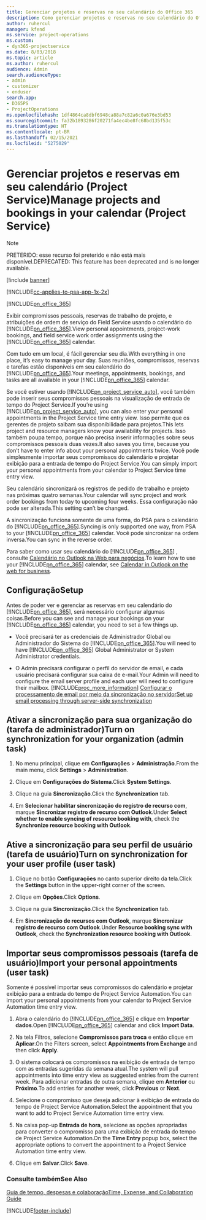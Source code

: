 ```yaml
---
title: Gerenciar projetos e reservas no seu calendário do Office 365
description: Como gerenciar projetos e reservas no seu calendário do Office 365
author: ruhercul
manager: kfend
ms.service: project-operations
ms.custom:
- dyn365-projectservice
ms.date: 8/03/2018
ms.topic: article
ms.author: ruhercul
audience: Admin
search.audienceType:
- admin
- customizer
- enduser
search.app:
- D365PS
- ProjectOperations
ms.openlocfilehash: 1df4864ca8dbf6948ca88a7c82a6c0a676e3bd53
ms.sourcegitcommit: fa32b1893286f20271fa4ec4be8fc68bd135f53c
ms.translationtype: HT
ms.contentlocale: pt-BR
ms.lasthandoff: 02/15/2021
ms.locfileid: "5275029"
---
```

# <a name="manage-projects-and-bookings-in-your-calendar-project-service"></a><span data-ttu-id="93183-103">Gerenciar projetos e reservas em seu calendário (Project Service)</span><span class="sxs-lookup"><span data-stu-id="93183-103">Manage projects and bookings in your calendar (Project Service)</span></span>

> [!Note]
> <span data-ttu-id="93183-104">PRETERIDO: esse recurso foi preterido e não está mais disponível.</span><span class="sxs-lookup"><span data-stu-id="93183-104">DEPRECATED: This feature has been deprecated and is no longer available.</span></span>

[!include [banner](../includes/psa-now-project-operations.md)]

[!INCLUDE[cc-applies-to-psa-app-1x-2x](../includes/cc-applies-to-psa-app-1x-2x.md)]

[!INCLUDE[pn_office_365](../includes/pn-office-365.md)] 

<span data-ttu-id="93183-105">Exibir compromissos pessoais, reservas de trabalho de projeto, e atribuições de ordem de serviço do Field Service usando o calendário do [!INCLUDE[pn_office_365](../includes/pn-office-365.md)].</span><span class="sxs-lookup"><span data-stu-id="93183-105">View personal appointments, project-work bookings, and field service work order assignments using the [!INCLUDE[pn_office_365](../includes/pn-office-365.md)] calendar.</span></span>  
  
 <span data-ttu-id="93183-106">Com tudo em um local, é fácil gerenciar seu dia.</span><span class="sxs-lookup"><span data-stu-id="93183-106">With everything in one place, it’s easy to manage your day.</span></span> <span data-ttu-id="93183-107">Suas reuniões, compromissos, reservas e tarefas estão disponíveis em seu calendário do [!INCLUDE[pn_office_365](../includes/pn-office-365.md)].</span><span class="sxs-lookup"><span data-stu-id="93183-107">Your meetings, appointments, bookings, and tasks are all available in your [!INCLUDE[pn_office_365](../includes/pn-office-365.md)] calendar.</span></span>  
  
 <span data-ttu-id="93183-108">Se você estiver usando [!INCLUDE[pn_project_service_auto](../includes/pn-project-service-auto.md)], você também pode inserir seus compromissos pessoais na visualização de entrada de tempo do Project Service.</span><span class="sxs-lookup"><span data-stu-id="93183-108">If you’re using [!INCLUDE[pn_project_service_auto](../includes/pn-project-service-auto.md)], you can also enter your personal appointments in the Project Service time entry view.</span></span> <span data-ttu-id="93183-109">Isso permite que os gerentes de projeto saibam sua disponibilidade para projetos.</span><span class="sxs-lookup"><span data-stu-id="93183-109">This lets project and resource managers know your availability for projects.</span></span> <span data-ttu-id="93183-110">Isso também poupa tempo, porque não precisa inserir informações sobre seus compromissos pessoais duas vezes.</span><span class="sxs-lookup"><span data-stu-id="93183-110">It also saves you time, because you don’t have to enter info about your personal appointments twice.</span></span> <span data-ttu-id="93183-111">Você pode simplesmente importar seus compromissos do calendário e projetar exibição para a entrada de tempo do Project Service.</span><span class="sxs-lookup"><span data-stu-id="93183-111">You can simply import your personal appointments from your calendar to Project Service time entry view.</span></span>  
  
 <span data-ttu-id="93183-112">Seu calendário sincronizará os registros de pedido de trabalho e projeto nas próximas quatro semanas.</span><span class="sxs-lookup"><span data-stu-id="93183-112">Your calendar will sync project and work order bookings from today to upcoming four weeks.</span></span> <span data-ttu-id="93183-113">Essa configuração não pode ser alterada.</span><span class="sxs-lookup"><span data-stu-id="93183-113">This setting can’t be changed.</span></span>  
  
 <span data-ttu-id="93183-114">A sincronização funciona somente de uma forma, do PSA para o calendário do [!INCLUDE[pn_office_365](../includes/pn-office-365.md)].</span><span class="sxs-lookup"><span data-stu-id="93183-114">Syncing is only supported one way, from PSA to your [!INCLUDE[pn_office_365](../includes/pn-office-365.md)] calendar.</span></span> <span data-ttu-id="93183-115">Você pode sincronizar na ordem inversa.</span><span class="sxs-lookup"><span data-stu-id="93183-115">You can sync in the reverse order.</span></span> 
  
 <span data-ttu-id="93183-116">Para saber como usar seu calendário do [!INCLUDE[pn_office_365](../includes/pn-office-365.md)] , consulte [Calendário no Outlook na Web para negócios](https://support.office.com/article/Calendar-in-Outlook-on-the-web-for-business-5219c457-d1fe-4c2f-9032-1a816b88e936).</span><span class="sxs-lookup"><span data-stu-id="93183-116">To learn how to use your [!INCLUDE[pn_office_365](../includes/pn-office-365.md)] calendar, see [Calendar in Outlook on the web for business](https://support.office.com/article/Calendar-in-Outlook-on-the-web-for-business-5219c457-d1fe-4c2f-9032-1a816b88e936).</span></span>  
  
## <a name="setup"></a><span data-ttu-id="93183-117">Configuração</span><span class="sxs-lookup"><span data-stu-id="93183-117">Setup</span></span>  
 <span data-ttu-id="93183-118">Antes de poder ver e gerenciar as reservas em seu calendário do [!INCLUDE[pn_office_365](../includes/pn-office-365.md)], será necessário configurar algumas coisas.</span><span class="sxs-lookup"><span data-stu-id="93183-118">Before you can see and manage your bookings on your [!INCLUDE[pn_office_365](../includes/pn-office-365.md)] calendar, you need to set a few things up.</span></span>  
  
- <span data-ttu-id="93183-119">Você precisará ter as credenciais de Administrador Global ou Administrador do Sistema do [!INCLUDE[pn_office_365](../includes/pn-office-365.md)].</span><span class="sxs-lookup"><span data-stu-id="93183-119">You will need to have [!INCLUDE[pn_office_365](../includes/pn-office-365.md)] Global Administrator or System Administrator credentials.</span></span>  
  
- <span data-ttu-id="93183-120">O Admin precisará configurar o perfil do servidor de email, e cada usuário precisará configurar sua caixa de e-mail.</span><span class="sxs-lookup"><span data-stu-id="93183-120">Your Admin will need to configure the email server profile and each user will need to configure their mailbox.</span></span> [!INCLUDE[proc_more_information](../includes/proc-more-information.md)] <span data-ttu-id="93183-121">[Configurar o processamento de email por meio da sincronização no servidor](https://docs.microsoft.com/dynamics365/customerengagement/on-premises/admin/set-up-server-side-synchronization-of-email-appointments-contacts-and-tasks)</span><span class="sxs-lookup"><span data-stu-id="93183-121">[Set up email processing through server-side synchronization](https://docs.microsoft.com/dynamics365/customerengagement/on-premises/admin/set-up-server-side-synchronization-of-email-appointments-contacts-and-tasks)</span></span>  
  
## <a name="turn-on-synchronization-for-your-organization-admin-task"></a><span data-ttu-id="93183-122">Ativar a sincronização para sua organização do (tarefa de administrador)</span><span class="sxs-lookup"><span data-stu-id="93183-122">Turn on synchronization for your organization (admin task)</span></span>  
  
1.  <span data-ttu-id="93183-123">No menu principal, clique em **Configurações** > **Administração**.</span><span class="sxs-lookup"><span data-stu-id="93183-123">From the main menu, click **Settings** > **Administration**.</span></span>  
  
2.  <span data-ttu-id="93183-124">Clique em **Configurações do Sistema**.</span><span class="sxs-lookup"><span data-stu-id="93183-124">Click **System Settings**.</span></span>  
  
3.  <span data-ttu-id="93183-125">Clique na guia **Sincronização**.</span><span class="sxs-lookup"><span data-stu-id="93183-125">Click the **Synchronization** tab.</span></span>  
  
4.  <span data-ttu-id="93183-126">Em **Selecionar habilitar sincronização do registro de recurso com**, marque **Sincronizar registro de recurso com Outlook**.</span><span class="sxs-lookup"><span data-stu-id="93183-126">Under **Select whether to enable syncing of resource booking with**, check the **Synchronize resource booking with Outlook**.</span></span>  
  
## <a name="turn-on-synchronization-for-your-user-profile-user-task"></a><span data-ttu-id="93183-127">Ative a sincronização para seu perfil de usuário (tarefa de usuário)</span><span class="sxs-lookup"><span data-stu-id="93183-127">Turn on synchronization for your user profile (user task)</span></span>  
  
1.  <span data-ttu-id="93183-128">Clique no botão **Configurações** no canto superior direito da tela.</span><span class="sxs-lookup"><span data-stu-id="93183-128">Click the **Settings** button in the upper-right corner of the screen.</span></span>  
  
2.  <span data-ttu-id="93183-129">Clique em **Opções**.</span><span class="sxs-lookup"><span data-stu-id="93183-129">Click **Options**.</span></span>  
  
3.  <span data-ttu-id="93183-130">Clique na guia **Sincronização**.</span><span class="sxs-lookup"><span data-stu-id="93183-130">Click the **Synchronization** tab.</span></span>  
  
4.  <span data-ttu-id="93183-131">Em **Sincronização de recursos com Outlook**, marque **Sincronizar registro de recurso com Outlook**.</span><span class="sxs-lookup"><span data-stu-id="93183-131">Under **Resource booking sync with Outlook**, check the **Synchronization resource booking with Outlook**.</span></span>  
  
## <a name="import-your-personal-appointments-user-task"></a><span data-ttu-id="93183-132">Importar seus compromissos pessoais (tarefa de usuário)</span><span class="sxs-lookup"><span data-stu-id="93183-132">Import your personal appointments (user task)</span></span>  
 <span data-ttu-id="93183-133">Somente é possível importar seus compromissos do calendário e projetar exibição para a entrada do tempo de Project Service Automation.</span><span class="sxs-lookup"><span data-stu-id="93183-133">You can import your personal appointments from your calendar to Project Service Automation time entry view.</span></span>  
  
1. <span data-ttu-id="93183-134">Abra o calendário do [!INCLUDE[pn_office_365](../includes/pn-office-365.md)] e clique em **Importar dados**.</span><span class="sxs-lookup"><span data-stu-id="93183-134">Open [!INCLUDE[pn_office_365](../includes/pn-office-365.md)] calendar and click **Import Data**.</span></span>  
  
2. <span data-ttu-id="93183-135">Na tela Filtros, selecione **Compromissos para troca** e então clique em **Aplicar**.</span><span class="sxs-lookup"><span data-stu-id="93183-135">On the Filters screen, select **Appointments from Exchange** and then click **Apply**.</span></span>  
  
3. <span data-ttu-id="93183-136">O sistema colocará os compromissos na exibição de entrada de tempo com as entradas sugeridas da semana atual.</span><span class="sxs-lookup"><span data-stu-id="93183-136">The system will pull appointments into time entry view as suggested entries from the current week.</span></span> <span data-ttu-id="93183-137">Para adicionar entradas de outra semana, clique em **Anterior** ou **Próximo**.</span><span class="sxs-lookup"><span data-stu-id="93183-137">To add entries for another week, click **Previous** or **Next**.</span></span>  
  
4. <span data-ttu-id="93183-138">Selecione o compromisso que deseja adicionar à exibição de entrada do tempo de Project Service Automation.</span><span class="sxs-lookup"><span data-stu-id="93183-138">Select the appointment that you want to add to Project Service Automation time entry view.</span></span>  
  
5. <span data-ttu-id="93183-139">Na caixa pop-up **Entrada de hora**, selecione as opções apropriadas para converter o compromisso para uma exibição de entrada do tempo de Project Service Automation.</span><span class="sxs-lookup"><span data-stu-id="93183-139">On the **Time Entry** popup box, select the appropriate options to convert the appointment to a Project Service Automation time entry view.</span></span>  
  
6. <span data-ttu-id="93183-140">Clique em **Salvar**.</span><span class="sxs-lookup"><span data-stu-id="93183-140">Click **Save**.</span></span>  
  
### <a name="see-also"></a><span data-ttu-id="93183-141">Consulte também</span><span class="sxs-lookup"><span data-stu-id="93183-141">See Also</span></span>  
 [<span data-ttu-id="93183-142">Guia de tempo, despesas e colaboração</span><span class="sxs-lookup"><span data-stu-id="93183-142">Time, Expense, and Collaboration Guide</span></span>](../psa/time-expense-collaboration-guide.md)


[!INCLUDE[footer-include](../includes/footer-banner.md)]